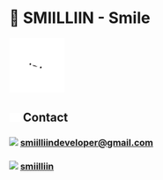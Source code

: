 # 👋 SMIILLIIN - Smile

<a href="https://smiilliin.site"><img src="cat.svg" alt="drawing" width="100px"/></a>

## <img src="link-solid.svg" width="20px"> Contact

### <img src="https://ssl.gstatic.com/ui/v1/icons/mail/rfr/gmail.ico" width="20px"> smiilliindeveloper@gmail.com

### <img src="https://instagram.com/favicon.ico" width="20px"> <a href="https://www.instagram.com/smiilliin/">smiilliin</a>
